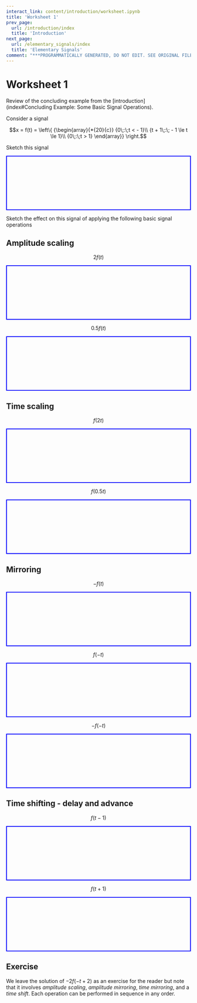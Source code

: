 ```yaml
---
interact_link: content/introduction/worksheet.ipynb
title: 'Worksheet 1'
prev_page:
  url: /introduction/index
  title: 'Introduction'
next_page:
  url: /elementary_signals/index
  title: 'Elementary Signals'
comment: "***PROGRAMMATICALLY GENERATED, DO NOT EDIT. SEE ORIGINAL FILES IN /content***"
---
```


# Worksheet 1

Review of the concluding example from the [introduction](index#Concluding Example: Some Basic Signal Operations).

Consider a signal 

$$x = f(t) = \left\{ {\begin{array}{*{20}{c}}
{0\;:\;t <  - 1}\\
{t + 1\;:\; - 1 \le t \le 1}\\
{0\;:\;t > 1}
\end{array}} \right.$$

Sketch this signal

<pre style="border: 2px solid blue">









</pre>

Sketch the effect on this signal of applying the following basic signal operations

## Amplitude scaling

$$2f(t)$$

<pre style="border: 2px solid blue">









</pre>

$$0.5 f(t)$$

<pre style="border: 2px solid blue">









</pre>

## Time scaling

$$f(2t)$$

<pre style="border: 2px solid blue">









</pre>

$$f(0.5 t)$$

<pre style="border: 2px solid blue">









</pre>

## Mirroring

$$-f(t)$$

<pre style="border: 2px solid blue">









</pre>

$$f(-t)$$

<pre style="border: 2px solid blue">









</pre>

$$-f(-t)$$

<pre style="border: 2px solid blue">









</pre>

## Time shifting - delay and advance

$$f(t - 1)$$

<pre style="border: 2px solid blue">









</pre>

$$f(t + 1)$$

<pre style="border: 2px solid blue">









</pre>

## Exercise

We leave the solution of $-2f(-t+2)$ as an exercise for the reader but note that it involves *amplitude scaling*, *amplitude mirroring*, *time mirroring*, and a *time shift*. Each operation can be performed in sequence in any order.
